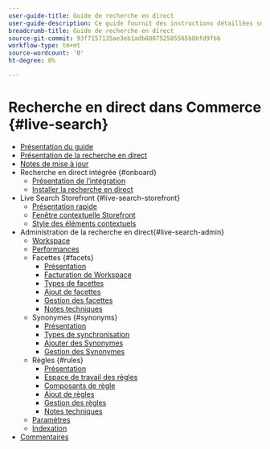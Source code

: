 ```yaml
---
user-guide-title: Guide de recherche en direct
user-guide-description: Ce guide fournit des instructions détaillées sur l’utilisation de la recherche en direct à partir d’Adobe Commerce.
breadcrumb-title: Guide de recherche en direct
source-git-commit: 93f7157135ae3eb1adb880752585565b8bfd9fbb
workflow-type: tm+mt
source-wordcount: '0'
ht-degree: 0%

---
```


# Recherche en direct dans Commerce {#live-search}

- [Présentation du guide](guide-overview.md)
- [Présentation de la recherche en direct](overview.md)
- [Notes de mise à jour](release-notes.md)
- Recherche en direct intégrée {#onboard}
   - [Présentation de l’intégration](onboarding-overview.md)
   - [Installer la recherche en direct](install.md)
- Live Search Storefront {#live-search-storefront}
   - [Présentation rapide](quick-tour.md)
   - [Fenêtre contextuelle Storefront](storefront-popover.md)
   - [Style des éléments contextuels](storefront-popover-styling.md)
- Administration de la recherche en direct{#live-search-admin}
   - [Workspace](workspace.md)
   - [Performances](performance.md)
   - Facettes {#facets}
      - [Présentation](facets.md)
      - [Facturation de Workspace](faceting-workspace.md)
      - [Types de facettes](facets-type.md)
      - [Ajout de facettes](facets-add.md)
      - [Gestion des facettes](facets-manage.md)
      - [Notes techniques](facet-technical-notes.md)
   - Synonymes {#synonyms}
      - [Présentation](synonyms.md)
      - [Types de synchronisation](synonyms-type.md)
      - [Ajouter des Synonymes](synonyms-add.md)
      - [Gestion des Synonymes](synonyms-manage.md)
   - Règles {#rules}
      - [Présentation](rules.md)
      - [Espace de travail des règles](rules-workspace.md)
      - [Composants de règle](rule-components.md)
      - [Ajout de règles](rules-add.md)
      - [Gestion des règles](rules-manage.md)
      - [Notes techniques](rule-technical-notes.md)
   - [Paramètres](settings.md)
   - [Indexation](indexing.md)
- [Commentaires](feedback.md)